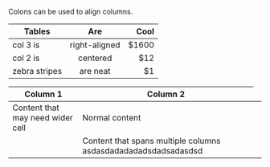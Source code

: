 
Colons can be used to align columns.

| Tables        | Are           | Cool  |
| ------------- |:-------------:| -----:|
| col 3 is      | right-aligned | $1600 |
| col 2 is      | centered      |   $12 |
| zebra stripes | are neat      |    $1 |


| Column 1 | Column 2 |
|----------|----------|
| Content that may need wider cell | Normal content |
| <td colspan="2">Content that spans multiple columns asdasdadadadadsdadsadasdsd</td> | <!-- Widened cell content -->
